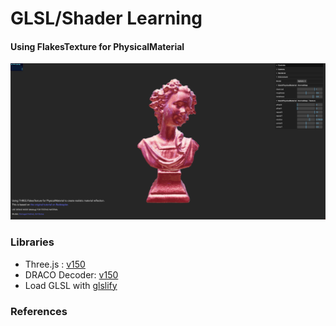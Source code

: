 # GLSL/Shader Learning


#### Using FlakesTexture for PhysicalMaterial
![screenshot](src/assets/flakesTexture.png)


### Libraries

- Three.js : [v150](https://unpkg.com/browse/three@0.150.1/)
- DRACO Decoder: [v150](https://unpkg.com/browse/three@0.150.1/examples/jsm/libs/draco/)
- Load GLSL with [glslify](https://github.com/glslify/glslify)


### References
